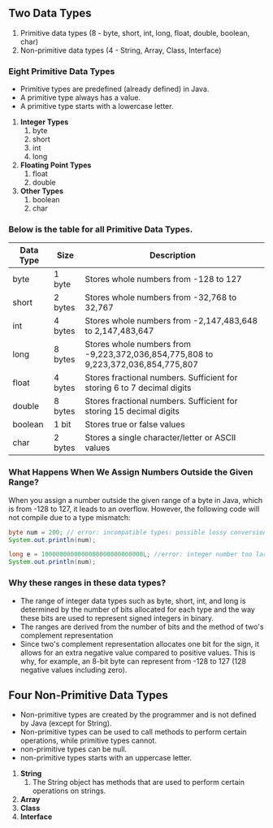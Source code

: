 ## Two Data Types
  1. Primitive data types (8 - byte, short, int, long, float, double, boolean, char)
  1. Non-primitive data types (4 - String, Array, Class, Interface)

### Eight Primitive Data Types
  - Primitive types are predefined (already defined) in Java. 
  - A primitive type always has a value.
  - A primitive type starts with a lowercase letter.

1. **Integer Types**
   1. byte
   1. short
   1. int
   1. long
1. **Floating Point Types**
   1. float
   1. double 
1. **Other Types**
   1. boolean 
   1. char

### Below is the table for all Primitive Data Types.

| Data Type | Size      | Description                                                     |
|-----------|-----------|-----------------------------------------------------------------|
| byte      | 1 byte    | Stores whole numbers from -128 to 127                          |
| short     | 2 bytes   | Stores whole numbers from -32,768 to 32,767                    |
| int       | 4 bytes   | Stores whole numbers from -2,147,483,648 to 2,147,483,647      |
| long      | 8 bytes   | Stores whole numbers from -9,223,372,036,854,775,808 to 9,223,372,036,854,775,807 |
| float     | 4 bytes   | Stores fractional numbers. Sufficient for storing 6 to 7 decimal digits |
| double    | 8 bytes   | Stores fractional numbers. Sufficient for storing 15 decimal digits |
| boolean   | 1 bit     | Stores true or false values                                     |
| char      | 2 bytes   | Stores a single character/letter or ASCII values               |

### What Happens When We Assign Numbers Outside the Given Range?

When you assign a number outside the given range of a byte in Java, which is from -128 to 127, it leads to an overflow. However, the following code will not compile due to a type mismatch:

```java
byte num = 200; // error: incompatible types: possible lossy conversion from int to byte
System.out.println(num);
```
```java
long e = 1000000000000000000000000000L; //error: integer number too large
System.out.println(num);
```
### Why these ranges in these data types?
 - The range of integer data types such as byte, short, int, and long is determined by the number of bits allocated for each type and the way these bits are used to represent signed integers in binary.
 - The ranges are derived from the number of bits and the method of two's complement representation
 - Since two's complement representation allocates one bit for the sign, it allows for an extra negative value compared to positive values. This is why, for example, an 8-bit byte can represent from -128 to 127 (128 negative values including zero).
## Four Non-Primitive Data Types
 - Non-primitive types are created by the programmer and is not defined by Java (except for String).
 - Non-primitive types can be used to call methods to perform certain operations, while primitive types cannot.
 - non-primitive types can be null.
 - non-primitive types starts with an uppercase letter.
1. **String**
   1. The String object has methods that are used to perform certain operations on strings. 
1. **Array**
1. **Class**
1. **Interface**
